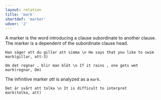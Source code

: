 ```yaml
---
layout: relation
title: 'mark'
shortdef: 'marker'
udver: '2'
---
```


A marker is the word introducing a clause subordinate to another clause. The marker is a dependent of the subordinate clause head. 

~~~ sdparse
Han säger att du gillar att simma \n He says that you like to swim
mark(gillar, att-3)
~~~

~~~ sdparse
Om det regnar , blir man blöt \n If it rains , one gets wet
mark(regnar, Om)
~~~

The infinitive marker *att* is analyzed as a `mark`.

~~~ sdparse
Det är svårt att tolka \n It is difficult to interpret
mark(tolka, att)
~~~
<!-- Interlanguage links updated So kvě 14 19:03:43 CEST 2022 -->
